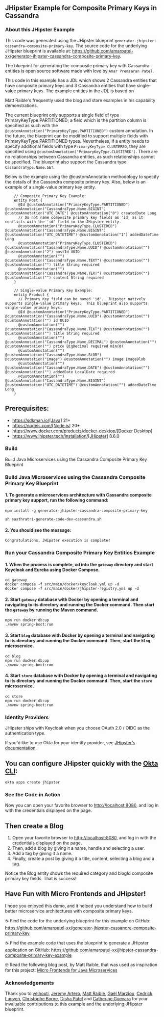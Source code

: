 
## JHipster Example for Composite Primary Keys in Cassandra

### About this JHipster Example

This code was generated using the JHipster blueprint `generator-jhipster-cassandra-composite-primary-key`. 
The source code for the underlying JHipster blueprint is available at: https://github.com/amarpatel-xx/generator-jhipster-cassandra-composite-primary-key.

The blueprint for generating the composite primary key with Cassandra entities is open source software made with love by `Amar Premsaran Patel`.

This code in this example has a JDL which shows 2 Cassandra entities that have composite primary keys and 3 Cassandra entities that have single-value primary keys. The example entities in the JDL is based on

Matt Raible's frequently used the blog and store examples in his capability demonstrations.

The current blueprint only supports a single field of type PrimaryKeyType.PARTITIONED; a field which is the partition column is specified as such with the `@customAnnotation("PrimaryKeyType.PARTITIONED")` custom annotation. In the future, the blueprint can be modified to support multiple fields with PrimaryKeyType.PARTITIONED types. Nevertheless, if a entity needs to specify additional fields with type `PrimaryKeyType.CLUSTERED`, they are specified using `@customAnnotation("PrimaryKeyType.CLUSTERED")`. There are no relationships between Cassandra entities, as such relationships cannot be specified. The blueprint also support the Cassandra type `CassandraType.Name.SET`.

Below is the example using the \@customAnnotation methodology to specify the details of the Cassandra composite primary key. Also, below is an example of a single-value primary key entity.
```
    // Composite Primary Key Example:
    entity Post {
      @Id @customAnnotation("PrimaryKeyType.PARTITIONED") @customAnnotation("CassandraType.Name.BIGINT") @customAnnotation("UTC_DATE") @customAnnotation("0") createdDate Long
      // Do not name composite primary key fields as 'id' as it conflicts with the 'id' field in the JHipster entity.
      @customAnnotation("PrimaryKeyType.CLUSTERED") @customAnnotation("CassandraType.Name.BIGINT") @customAnnotation("UTC_DATETIME") @customAnnotation("1") addedDateTime Long
      @customAnnotation("PrimaryKeyType.CLUSTERED") @customAnnotation("CassandraType.Name.UUID") @customAnnotation("") @customAnnotation("2") postId UUID
      @customAnnotation("") @customAnnotation("CassandraType.Name.TEXT") @customAnnotation("") @customAnnotation("") title String required
      @customAnnotation("") @customAnnotation("CassandraType.Name.TEXT") @customAnnotation("") @customAnnotation("") content String required
    }

    // Single-value Primary Key Example:
    entity Product {
      // Primary Key field can be named 'id'.  JHipster natively supports single-value primary keys.  This blueprint also supports single-value primary keys.
      @Id @customAnnotation("PrimaryKeyType.PARTITIONED") @customAnnotation("CassandraType.Name.UUID") @customAnnotation("") @customAnnotation("") id UUID
      @customAnnotation("") @customAnnotation("CassandraType.Name.TEXT") @customAnnotation("") @customAnnotation("") title String required
      @customAnnotation("") @customAnnotation("CassandraType.Name.DECIMAL") @customAnnotation("") @customAnnotation("") price BigDecimal required min(0)
      @customAnnotation("") @customAnnotation("CassandraType.Name.BLOB") @customAnnotation("image") @customAnnotation("") image ImageBlob
      @customAnnotation("") @customAnnotation("CassandraType.Name.DATE") @customAnnotation("") @customAnnotation("") addedDate LocalDate required
      @customAnnotation("") @customAnnotation("CassandraType.Name.BIGINT") @customAnnotation("UTC_DATETIME") @customAnnotation("") addedDateTime Long
    }
```

## Prerequisites:

- https://sdkman.io/[Java] 21+
- https://nodejs.com/[Node.js] 20+
- https://www.docker.com/products/docker-desktop/[Docker Desktop]
- https://www.jhipster.tech/installation/[JHipster] 8.6.0

### Build

Build Java Microservices using the Cassandra Composite Primary Key Blueprint

### Build Java Microservices using the Cassandra Composite Primary Key Blueprint

#### 1. To generate a microservices architecture with Cassandra composite primary key support, run the following command:
```shell
npm install -g generator-jhipster-cassandra-composite-primary-key

sh saathratri-generate-code-dev-cassandra.sh
```

#### 2. You should see the message:
```shell
Congratulations, JHipster execution is complete!
```

### Run your Cassandra Composite Primary Key Entities Example

#### 1.  When the process is complete, cd into the `gateway` directory and start Keycloak and Eureka using Docker Compose.
```shell
cd gateway
docker compose -f src/main/docker/keycloak.yml up -d
docker compose -f src/main/docker/jhipster-registry.yml up -d
```

#### 2.  Start `gateway` database with Docker by opening a terminal and navigating to its directory and running the Docker command. Then start the `gateway` by running the Maven command.
```shell
npm run docker:db:up
./mvnw spring-boot:run
```

#### 3.  Start `blog` database with Docker by opening a terminal and navigating to its directory and running the Docker command. Then, start the `blog` microservice.
```shell
cd blog
npm run docker:db:up
./mvnw spring-boot:run
```

#### 4.  Start `store` database with Docker by opening a terminal and navigating to its directory and running the Docker command. Then, start the `store` microservice.
```shell
cd store
npm run docker:db:up
./mvnw spring-boot:run
```

### Identity Providers

JHipster ships with Keycloak when you choose OAuth 2.0 / OIDC as the authentication type.

If you'd like to use Okta for your identity provider, see [JHipster's documentation](https://www.jhipster.tech/security/#okta).

## You can configure JHipster quickly with the [Okta CLI](https://cli.okta.com):
```shell
okta apps create jhipster
```

### See the Code in Action

Now you can open your favorite browser to [http://localhost:8080](http://localhost:8080), and log in with the credentials displayed on the page.

## Then create a Blog
1.  Open your favorite browser to [http://localhost:8080](http://localhost:8080), and log in with the credentials displayed on the page.
2.  Then, add a blog by giving it a name, handle and selecting a user.
3.  Add a tag by giving it a name.
4.  Finally, create a post by giving it a title, content, selecting a blog and a tag.


Notice the Blog entity shows the required category and blogId composite primary key fields. That is success!


## Have Fun with Micro Frontends and JHipster!

I hope you enjoyed this demo, and it helped you understand how to build better microservice architectures with composite primary keys.

☕️ Find the code for the underlying blueprint for this example on GitHub: https://github.com/amarpatel-xx/generator-jhipster-cassandra-composite-primary-key

☕️ Find the example code that uses the blueprint to generate a JHipster application on GitHub: https://github.com/amarpatel-xx/jhipster-cassandra-composite-primary-key-example

🤓 Read the following blog post, by Matt Raible, that was used as inspiration for this project: [Micro Frontends for Java
Microservices](https://auth0.com/blog/micro-frontends-for-java-microservices/)

### Acknowledgements

Thank you to [yelhouti](https://github.com/yelhouti), [Jeremy Artero](https://www.linkedin.com/in/jeremyartero/), [Matt Raible](https://github.com/mraible), [Gaël Marziou](https://github.com/gmarziou), [Cedrick Lunven](https://www.linkedin.com/in/clunven/), [Christophe Borne](https://www.linkedin.com/in/christophe-bornet-bab1193/ ), [Disha Patel](https://www.linkedin.com/in/dishapatel860/) and [Catherine Guevara](https://www.linkedin.com/in/catherine-guevara-1a5375b1/) for your invaluable contributions to this example and the underlying JHipster blueprint.

